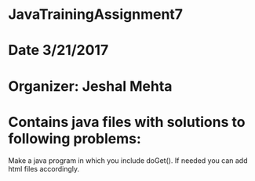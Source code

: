 # JavaTrainingAssignment7
# Date 3/21/2017
# Organizer: Jeshal Mehta

# Contains java files with solutions to following problems:


Make a java program in which you include doGet(). If needed you can add html files accordingly.
